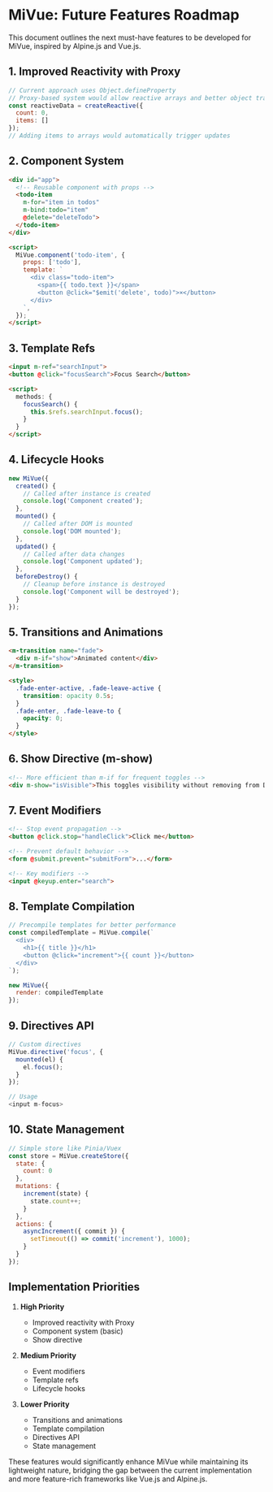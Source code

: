 # MiVue: Future Features Roadmap

This document outlines the next must-have features to be developed for MiVue, inspired by Alpine.js and Vue.js.

## 1. Improved Reactivity with Proxy

```javascript
// Current approach uses Object.defineProperty
// Proxy-based system would allow reactive arrays and better object tracking
const reactiveData = createReactive({
  count: 0,
  items: []
}); 
// Adding items to arrays would automatically trigger updates
```

## 2. Component System

```html
<div id="app">
  <!-- Reusable component with props -->
  <todo-item 
    m-for="item in todos" 
    m-bind:todo="item"
    @delete="deleteTodo">
  </todo-item>
</div>

<script>
  MiVue.component('todo-item', {
    props: ['todo'],
    template: `
      <div class="todo-item">
        <span>{{ todo.text }}</span>
        <button @click="$emit('delete', todo)">×</button>
      </div>
    `,
  });
</script>
```

## 3. Template Refs

```html
<input m-ref="searchInput">
<button @click="focusSearch">Focus Search</button>

<script>
  methods: {
    focusSearch() {
      this.$refs.searchInput.focus();
    }
  }
</script>
```

## 4. Lifecycle Hooks

```javascript
new MiVue({
  created() {
    // Called after instance is created
    console.log('Component created');
  },
  mounted() {
    // Called after DOM is mounted
    console.log('DOM mounted');
  },
  updated() {
    // Called after data changes
    console.log('Component updated');
  },
  beforeDestroy() {
    // Cleanup before instance is destroyed
    console.log('Component will be destroyed');
  }
});
```

## 5. Transitions and Animations

```html
<m-transition name="fade">
  <div m-if="show">Animated content</div>
</m-transition>

<style>
  .fade-enter-active, .fade-leave-active {
    transition: opacity 0.5s;
  }
  .fade-enter, .fade-leave-to {
    opacity: 0;
  }
</style>
```

## 6. Show Directive (m-show)

```html
<!-- More efficient than m-if for frequent toggles -->
<div m-show="isVisible">This toggles visibility without removing from DOM</div>
```

## 7. Event Modifiers

```html
<!-- Stop event propagation -->
<button @click.stop="handleClick">Click me</button>

<!-- Prevent default behavior -->
<form @submit.prevent="submitForm">...</form>

<!-- Key modifiers -->
<input @keyup.enter="search">
```

## 8. Template Compilation

```javascript
// Precompile templates for better performance
const compiledTemplate = MiVue.compile(`
  <div>
    <h1>{{ title }}</h1>
    <button @click="increment">{{ count }}</button>
  </div>
`);

new MiVue({
  render: compiledTemplate
});
```

## 9. Directives API

```javascript
// Custom directives
MiVue.directive('focus', {
  mounted(el) {
    el.focus();
  }
});

// Usage
<input m-focus>
```

## 10. State Management

```javascript
// Simple store like Pinia/Vuex
const store = MiVue.createStore({
  state: {
    count: 0
  },
  mutations: {
    increment(state) {
      state.count++;
    }
  },
  actions: {
    asyncIncrement({ commit }) {
      setTimeout(() => commit('increment'), 1000);
    }
  }
});
```

## Implementation Priorities

1. **High Priority**
   - Improved reactivity with Proxy
   - Component system (basic)
   - Show directive

2. **Medium Priority**
   - Event modifiers
   - Template refs
   - Lifecycle hooks

3. **Lower Priority**
   - Transitions and animations
   - Template compilation
   - Directives API
   - State management

These features would significantly enhance MiVue while maintaining its lightweight nature, bridging the gap between the current implementation and more feature-rich frameworks like Vue.js and Alpine.js. 